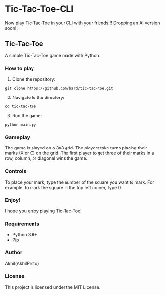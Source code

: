 # Tic-Tac-Toe-CLI
Now play Tic-Tac-Toe in your CLI with your friends!!! Dropping an AI version soon!!

## Tic-Tac-Toe

A simple Tic-Tac-Toe game made with Python.

### How to play

1. Clone the repository:

```
git clone https://github.com/bard/tic-tac-toe.git
```

2. Navigate to the directory:

```
cd tic-tac-toe
```

3. Run the game:

```
python main.py
```

### Gameplay

The game is played on a 3x3 grid. The players take turns placing their marks (X or O) on the grid. The first player to get three of their marks in a row, column, or diagonal wins the game.

### Controls

To place your mark, type the number of the square you want to mark. For example, to mark the square in the top left corner, type 0.


### Enjoy!

I hope you enjoy playing Tic-Tac-Toe!

### Requirements

* Python 3.6+
* Pip

### Author

Akhil(AkhilProto)

### License

This project is licensed under the MIT License.
